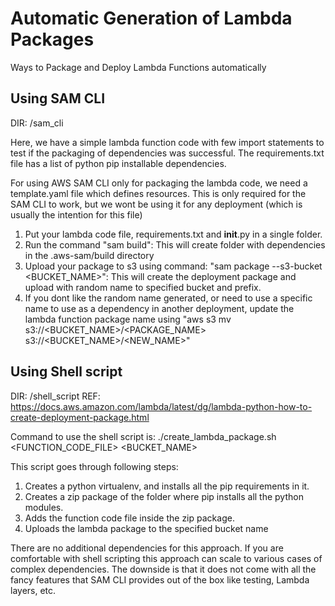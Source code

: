 # Automatic Generation of Lambda Packages

Ways to Package and Deploy Lambda Functions automatically

## Using SAM CLI

DIR: /sam_cli

Here, we have a simple lambda function code with few import statements to test if the packaging of dependencies
was successful. The requirements.txt file has a list of python pip installable dependencies.

For using AWS SAM CLI only for packaging the lambda code, we need a template.yaml file which defines resources. This
is only required for the SAM CLI to work, but we wont be using it for any deployment (which is usually the intention
for this file)

1. Put your lambda code file, requirements.txt and __init__.py in a single folder.
2. Run the command "sam build": This will create folder with dependencies in the .aws-sam/build directory
3. Upload your package to s3 using command: "sam package --s3-bucket <BUCKET_NAME>": This will create the deployment
package and upload with random name to specified bucket and prefix.
4. If you dont like the random name generated, or need to use a specific name to use as a dependency in another
deployment, update the lambda function package name using "aws s3 mv s3://<BUCKET_NAME>/<PACKAGE_NAME> s3://<BUCKET_NAME>/<NEW_NAME>"

## Using Shell script

DIR: /shell_script
REF: https://docs.aws.amazon.com/lambda/latest/dg/lambda-python-how-to-create-deployment-package.html

Command to use the shell script is: ./create_lambda_package.sh <FUNCTION_CODE_FILE> <BUCKET_NAME>

This script goes through following steps:
1. Creates a python virtualenv, and installs all the pip requirements in it.
2. Creates a zip package of the folder where pip installs all the python modules.
3. Adds the function code file inside the zip package.
4. Uploads the lambda package to the specified bucket name

There are no additional dependencies for this approach. If you are comfortable with shell scripting this approach
can scale to various cases of complex dependencies.
The downside is that it does not come with all the fancy features that SAM CLI provides out of the box like testing,
Lambda layers, etc.
